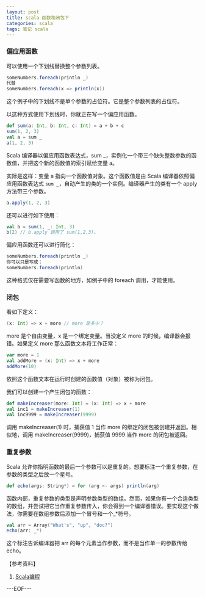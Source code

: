 ```yaml
---
layout: post
title: scala 函数和闭包下
categories: scala
tags: 笔记 scala
---
```


### 偏应用函数

可以使用一个下划线替换整个参数列表。

```scala
someNumbers.foreach(println _)
代替
someNumbers.foreach(x => println(x))
```

这个例子中的下划线不是单个参数的占位符。它是整个参数列表的占位符。

以这种方式使用下划线时，你就正在写一个偏应用函数。

```scala
def sum(a: Int, b: Int, c: Int) = a + b + c
sum(1, 2, 3)
val a = sum _
a(1, 2, 3)
```

Scala 编译器以偏应用函数表达式，sum _，实例化一个带三个缺失整数参数的函数值，并把这个新的函数值的索引赋给变量 a。

实际是这样：变量 a 指向一个函数值对象。这个函数值是由 Scala 编译器依照偏应用函数表达式 `sum _`，自动产生的类的一个实例。编译器产生的类有一个 apply 方法带三个参数。

```scala
a.apply(1, 2, 3)
```

还可以进行如下使用：

```scala
val b = sum(1, _: Int, 3)
b(2) // b.apply 调用了 sum(1,2,3)。
```

偏应用函数还可以进行简化：

```scala
someNumbers.foreach(println _)
你可以只是写成：
someNumbers.foreach(println)
```

这种格式仅在需要写函数的地方，如例子中的 foreach 调用，才能使用。

### 闭包

看如下定义：

```scala
(x: Int) => x + more // more 是多少？
```

more 是个自由变量，x 是一个绑定变量。当没定义 more 的时候，编译器会报错。如果定义 more 那么函数文本将工作正常：

```scala
var more = 1
val addMore = (x: Int) => x + more
addMore(10)
```

依照这个函数文本在运行时创建的函数值（对象）被称为闭包。

我们可以创建一个产生闭包的函数：

```scala
def makeIncreaser(more: Int) = (x: Int) => x + more
val inc1 = makeIncreaser(1)
val inc9999 = makeIncreaser(9999)
```

调用 makeIncreaser(1) 时，捕获值 1 当作 more 的绑定的闭包被创建并返回。相似地，调用 makeIncreaser(9999)，捕获值 9999 当作 more 的闭包被返回。

### 重复参数

Scala 允许你指明函数的最后一个参数可以是重复的。想要标注一个重复参数，在参数的类型之后放一个星号。

```scala
def echo(args: String*) = for (arg <- args) println(arg)
```

函数内部，重复参数的类型是声明参数类型的数组。然而，如果你有一个合适类型的数组，并尝试把它当作重复参数传入，你会得到一个编译器错误。要实现这个做法，你需要在数组参数后添加一个冒号和一个_*符号。

```scala
val arr = Array("What's", "up", "doc?")
echo(arr: _*)
```

这个标注告诉编译器把 arr 的每个元素当作参数，而不是当作单一的参数传给 echo。

【参考资料】

1. [Scala编程](http://book.douban.com/subject/5377415/)

---EOF---


